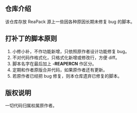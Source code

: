 ## 仓库介绍

该仓库存放 ReaPack 源上一些因各种原因长期未修复 bug 的脚本。

## 打补丁的脚本原则

1. 小修小补，不作功能新增，只依照原作者设计功能修复 bug。
2. 不对代码作格式化，只格式化新增或修改行，方便 diff。
3. 脚本名字在最后加上 **-REAPERCN** 作区分。
4. 定期和作者原版合并代码，如果原作者还有更新。
5. 若原作者已经把 bug 修复，则本仓库遗弃已修复的脚本。

## 版权说明

一切代码归属权属原作者。
